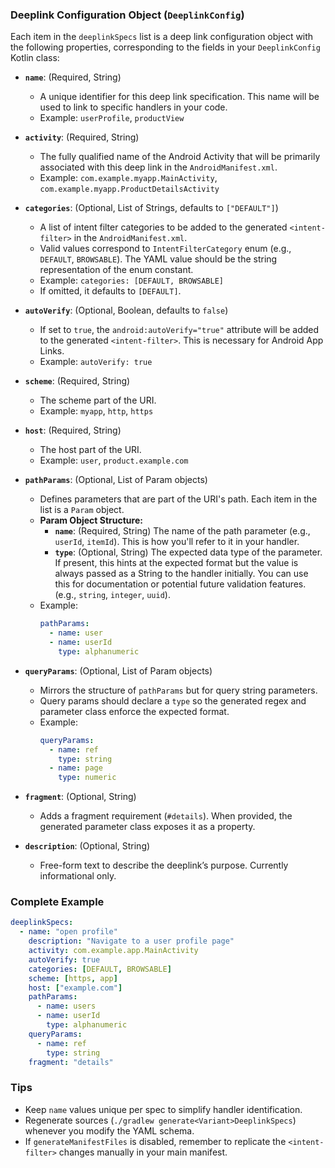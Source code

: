 ### Deeplink Configuration Object (`DeeplinkConfig`)

Each item in the `deeplinkSpecs` list is a deep link configuration object with the following properties, corresponding to the fields in your `DeeplinkConfig` Kotlin class:

*   **`name`**: (Required, String)
    *   A unique identifier for this deep link specification. This name will be used to link to specific handlers in your code.
    *   Example: `userProfile`, `productView`

*   **`activity`**: (Required, String)
    *   The fully qualified name of the Android Activity that will be primarily associated with this deep link in the `AndroidManifest.xml`.
    *   Example: `com.example.myapp.MainActivity`, `com.example.myapp.ProductDetailsActivity`

*   **`categories`**: (Optional, List of Strings, defaults to `["DEFAULT"]`)
    *   A list of intent filter categories to be added to the generated `<intent-filter>` in the `AndroidManifest.xml`.
    *   Valid values correspond to `IntentFilterCategory` enum (e.g., `DEFAULT`, `BROWSABLE`). The YAML value should be the string representation of the enum constant.
    *   Example: `categories: [DEFAULT, BROWSABLE]`
    *   If omitted, it defaults to `[DEFAULT]`.

*   **`autoVerify`**: (Optional, Boolean, defaults to `false`)
    *   If set to `true`, the `android:autoVerify="true"` attribute will be added to the generated `<intent-filter>`. This is necessary for Android App Links.
    *   Example: `autoVerify: true`

*   **`scheme`**: (Required, String)
    *   The scheme part of the URI.
    *   Example: `myapp`, `http`, `https`

*   **`host`**: (Required, String)
    *   The host part of the URI.
    *   Example: `user`, `product.example.com`

*   **`pathParams`**: (Optional, List of Param objects)
    *   Defines parameters that are part of the URI's path. Each item in the list is a `Param` object.
    *   **Param Object Structure:**
        *   **`name`**: (Required, String) The name of the path parameter (e.g., `userId`, `itemId`). This is how you'll refer to it in your handler.
        *   **`type`**: (Optional, String) The expected data type of the parameter. If present, this hints at the expected format but the value is always passed as a String to the handler initially. You can use this for documentation or potential future validation features. (e.g., `string`, `integer`, `uuid`).
    *   Example:
        ```yaml
        pathParams:
          - name: user
          - name: userId
            type: alphanumeric
        ```

*   **`queryParams`**: (Optional, List of Param objects)
    *   Mirrors the structure of `pathParams` but for query string parameters.
    *   Query params should declare a `type` so the generated regex and parameter class enforce the expected format.
    *   Example:
        ```yaml
        queryParams:
          - name: ref
            type: string
          - name: page
            type: numeric
        ```

*   **`fragment`**: (Optional, String)
    *   Adds a fragment requirement (`#details`). When provided, the generated parameter class exposes it as a property.

*   **`description`**: (Optional, String)
    *   Free-form text to describe the deeplink’s purpose. Currently informational only.

### Complete Example

```yaml
deeplinkSpecs:
  - name: "open profile"
    description: "Navigate to a user profile page"
    activity: com.example.app.MainActivity
    autoVerify: true
    categories: [DEFAULT, BROWSABLE]
    scheme: [https, app]
    host: ["example.com"]
    pathParams:
      - name: users
      - name: userId
        type: alphanumeric
    queryParams:
      - name: ref
        type: string
    fragment: "details"
```

### Tips

- Keep `name` values unique per spec to simplify handler identification.
- Regenerate sources (`./gradlew generate<Variant>DeeplinkSpecs`) whenever you modify the YAML schema.
- If `generateManifestFiles` is disabled, remember to replicate the `<intent-filter>` changes manually in your main manifest.
